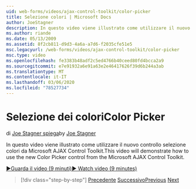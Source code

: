 ```yaml
---
uid: web-forms/videos/ajax-control-toolkit/color-picker
title: Selezione colori | Microsoft Docs
author: JoeStagner
description: In questo video viene illustrato come utilizzare il nuovo controllo selezione colori da Microsoft AJAX Control Toolkit.
ms.author: riande
ms.date: 05/13/2009
ms.assetid: 8f2cb811-d9d3-4a6a-a7d6-f2035cfe51e5
msc.legacyurl: /web-forms/videos/ajax-control-toolkit/color-picker
msc.type: video
ms.openlocfilehash: fe3383b48adf2c5ed4766b40ceed80fd4bcca2a9
ms.sourcegitcommit: e7e91932a6e91a63e2e46417626f39d6b244a3ab
ms.translationtype: MT
ms.contentlocale: it-IT
ms.lasthandoff: 03/06/2020
ms.locfileid: "78527734"
---
```

# <a name="color-picker"></a><span data-ttu-id="c6748-103">Selezione dei colori</span><span class="sxs-lookup"><span data-stu-id="c6748-103">Color Picker</span></span>

<span data-ttu-id="c6748-104">di [Joe Stagner spiega](https://github.com/JoeStagner)</span><span class="sxs-lookup"><span data-stu-id="c6748-104">by [Joe Stagner](https://github.com/JoeStagner)</span></span>

<span data-ttu-id="c6748-105">In questo video viene illustrato come utilizzare il nuovo controllo selezione colori da Microsoft AJAX Control Toolkit.</span><span class="sxs-lookup"><span data-stu-id="c6748-105">This video will demonstrate how to use the new Color Picker control from the Microsoft AJAX Control Toolkit.</span></span>

[<span data-ttu-id="c6748-106">&#9654;Guarda il video (9 minuti)</span><span class="sxs-lookup"><span data-stu-id="c6748-106">&#9654; Watch video (9 minutes)</span></span>](https://channel9.msdn.com/Blogs/ASP-NET-Site-Videos/color-picker)

> [!div class="step-by-step"]
> <span data-ttu-id="c6748-107">[Precedente](control-extenders.md)
> [Successivo](combo-box.md)</span><span class="sxs-lookup"><span data-stu-id="c6748-107">[Previous](control-extenders.md)
[Next](combo-box.md)</span></span>
